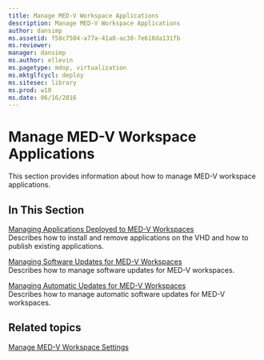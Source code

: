 ```yaml
---
title: Manage MED-V Workspace Applications
description: Manage MED-V Workspace Applications
author: dansimp
ms.assetid: f58c7504-a77a-41a8-ac38-7e618da131fb
ms.reviewer: 
manager: dansimp
ms.author: ellevin
ms.pagetype: mdop, virtualization
ms.mktglfcycl: deploy
ms.sitesec: library
ms.prod: w10
ms.date: 06/16/2016
---
```



# Manage MED-V Workspace Applications


This section provides information about how to manage MED-V workspace applications.

## In This Section


<a href="" id="managing-applications-deployed-to-med-v-workspaces"></a>[Managing Applications Deployed to MED-V Workspaces](managing-applications-deployed-to-med-v-workspaces.md)  
Describes how to install and remove applications on the VHD and how to publish existing applications.

<a href="" id="managing-software-updates-for-med-v-workspaces"></a>[Managing Software Updates for MED-V Workspaces](managing-software-updates-for-med-v-workspaces.md)  
Describes how to manage software updates for MED-V workspaces.

<a href="" id="managing-automatic-updates-for-med-v-workspaces"></a>[Managing Automatic Updates for MED-V Workspaces](managing-automatic-updates-for-med-v-workspaces.md)  
Describes how to manage automatic software updates for MED-V workspaces.

## Related topics


[Manage MED-V Workspace Settings](manage-med-v-workspace-settings.md)

 

 






